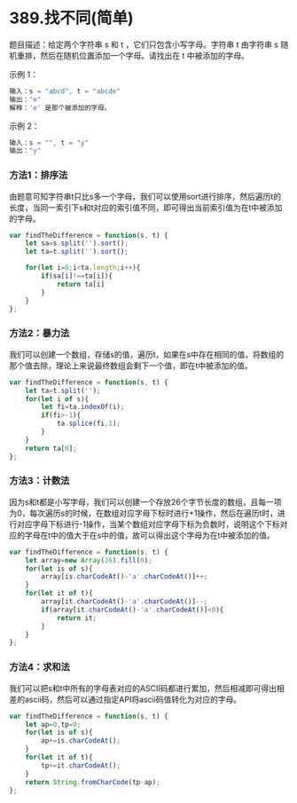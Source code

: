 # 389.找不同(简单)

题目描述：给定两个字符串 s 和 t ，它们只包含小写字母。字符串 t 由字符串 s 随机重排，然后在随机位置添加一个字母。请找出在 t 中被添加的字母。

示例 1：

```js
输入：s = "abcd", t = "abcde"
输出："e"
解释：'e' 是那个被添加的字母。
```

示例 2：

```js
输入：s = "", t = "y"
输出："y"
```

### 方法1：排序法

由题意可知字符串t只比s多一个字母，我们可以使用sort进行排序，然后遍历t的长度，当同一索引下s和t对应的索引值不同，即可得出当前索引值为在t中被添加的字母。

```js
var findTheDifference = function(s, t) {
    let sa=s.split('').sort();
    let ta=t.split('').sort();

    for(let i=0;i<ta.length;i++){
        if(sa[i]!==ta[i]){
            return ta[i]
        }
    } 
};
```

### 方法2：暴力法

我们可以创建一个数组，存储s的值，遍历t，如果在s中存在相同的值，将数组的那个值去除，理论上来说最终数组会剩下一个值，即在t中被添加的值。

```js
var findTheDifference = function(s, t) {
    let ta=t.split('');
    for(let i of s){
        let fi=ta.indexOf(i);
        if(fi>-1){
            ta.splice(fi,1);
        }
    }
    return ta[0];
};
```

### 方法3：计数法

因为s和t都是小写字母，我们可以创建一个存放26个字节长度的数组，且每一项为0，每次遍历s的时候，在数组对应字母下标时进行+1操作，然后在遍历t时，进行对应字母下标进行-1操作，当某个数组对应字母下标为负数时，说明这个下标对应的字母在t中的值大于在s中的值，故可以得出这个字母为在t中被添加的值。

```js
var findTheDifference = function(s, t) {
    let array=new Array(26).fill(0);
    for(let is of s){
        array[is.charCodeAt()-'a'.charCodeAt()]++;
    }  
    for(let it of t){
        array[it.charCodeAt()-'a'.charCodeAt()]--; 
        if(array[it.charCodeAt()-'a'.charCodeAt()]<0){ 
            return it;
        }
    }
};
```

### 方法4：求和法

我们可以把s和t中所有的字母表对应的ASCII码都进行累加，然后相减即可得出相差的ascii码，然后可以通过指定API将ascii码值转化为对应的字母。

```js
var findTheDifference = function(s, t) {
    let ap=0,tp=0;
    for(let is of s){
        ap+=is.charCodeAt();
    }  
    for(let it of t){
        tp+=it.charCodeAt();
    }
    return String.fromCharCode(tp-ap);
};
```



